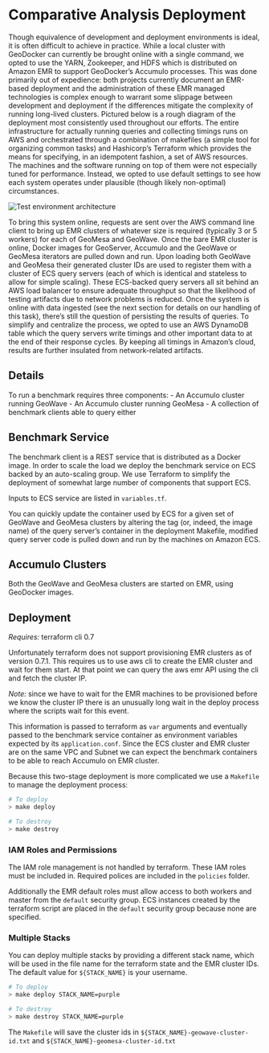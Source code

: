 # Comparative Analysis Deployment

Though equivalence of development and deployment environments is ideal, it is often difficult to achieve in practice. While a local cluster with GeoDocker can currently be brought online with a single command, we opted to use the YARN, Zookeeper, and HDFS which is distributed on Amazon EMR to support GeoDocker’s Accumulo processes. This was done primarily out of expedience: both projects currently document an EMR-based deployment and the administration of these EMR managed technologies is complex enough to warrant some slippage between development and deployment if the differences mitigate the complexity of running long-lived clusters.
	Pictured below is a rough diagram of the deployment most consistently used throughout our efforts. The entire infrastructure for actually running queries and collecting timings runs on AWS and orchestrated through a combination of makefiles (a simple tool for organizing common tasks) and Hashicorp’s Terraform which provides the means for specifying, in an idempotent fashion, a set of AWS resources. The machines and the software running on top of them were not especially tuned for performance. Instead, we opted to use default settings to see how each system operates under plausible (though likely non-optimal) circumstances.

![Test environment architecture](../docs/img/test-environment-architecture.png)

To bring this system online, requests are sent over the AWS command line client to bring up EMR clusters of whatever size is required (typically 3 or 5 workers) for each of GeoMesa and GeoWave. Once the bare EMR cluster is online, Docker images for GeoServer, Accumulo and the GeoWave or GeoMesa iterators are pulled down and run. Upon loading both GeoWave and GeoMesa their generated cluster IDs are used to register them with a cluster of ECS query servers (each of which is identical and stateless to allow for simple scaling). These ECS-backed query servers all sit behind an AWS load balancer to ensure adequate throughput so that the likelihood of testing artifacts due to network problems is reduced.
Once the system is online with data ingested (see the next section for details on our handling of this task), there’s still the question of persisting the results of queries. To simplify and centralize the process, we opted to use an AWS DynamoDB table which the query servers write timings and other important data to at the end of their response cycles. By keeping all timings in Amazon’s cloud, results are further insulated from network-related artifacts.

## Details

To run a benchmark requires three components:
    - An Accumulo cluster running GeoWave
    - An Accumulo cluster running GeoMesa
    - A collection of benchmark clients able to query either


## Benchmark Service
The benchmark client is a REST service that is distributed as a Docker image.
In order to scale the load we deploy the benchmark service on ECS backed by an auto-scaling group.
We use Terraform to simplify the deployment of somewhat large number of components that support ECS.

Inputs to ECS service are listed in `variables.tf`.

You can quickly update the container used by ECS for a given set of GeoWave and GeoMesa clusters by altering the tag (or, indeed, the image name) of the query server’s container in the deployment Makefile, modified query server code is pulled down and run by the machines on Amazon ECS.

## Accumulo Clusters
Both the GeoWave and GeoMesa clusters are started on EMR, using GeoDocker images.

## Deployment

*Requires:* terraform cli 0.7

Unfortunately terraform does not support provisioning EMR clusters as of version 0.7.1.
This requires us to use aws cli to create the EMR cluster and wait for them start.
At that point we can query the aws emr API using the cli and fetch the cluster IP.

*Note:* since we have to wait for the EMR machines to be provisioned before we know the cluster IP there is an unusually long wait in the deploy process where the scripts wait for this event.

This information is passed to terraform as `var` arguments and eventually passed to the benchmark service container as environment variables expected by its `application.conf`.
Since the ECS cluster and EMR cluster are on the same VPC and Subnet we can expect the benchmark containers to be able to reach Accumulo on EMR cluster.

Because this two-stage deployment is more complicated we use a `Makefile` to manage the deployment process:

```sh
# To deploy
> make deploy

# To destroy
> make destroy
```

### IAM Roles and Permissions

The IAM role management is not handled by terraform. These IAM roles must be included in.
Required polices are included in the `policies` folder.

Additionally the EMR default roles must allow access to both workers and master from the `default` security group.
ECS instances created by the terraform script are placed in the `default` security group because none are specified.

### Multiple Stacks

You can deploy multiple stacks by providing a different stack name, which will be used in the file name for the terraform state and the EMR cluster IDs.
The default value for `${STACK_NAME}` is your username.

```sh
# To deploy
> make deploy STACK_NAME=purple

# To destroy
> make destroy STACK_NAME=purple
```


The `Makefile` will save the cluster ids in `${STACK_NAME}-geowave-cluster-id.txt` and `${STACK_NAME}-geomesa-cluster-id.txt`
